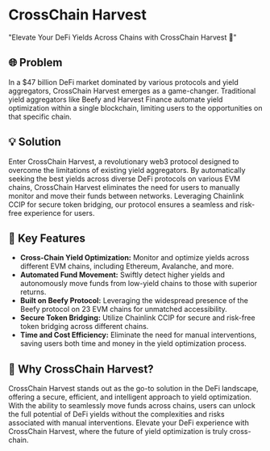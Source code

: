 # CrossChain Harvest
"Elevate Your DeFi Yields Across Chains with CrossChain Harvest 🚀"

## 🌐 Problem
In a $47 billion DeFi market dominated by various protocols and yield aggregators, CrossChain Harvest emerges as a game-changer. Traditional yield aggregators like Beefy and Harvest Finance automate yield optimization within a single blockchain, limiting users to the opportunities on that specific chain.

## 💡 Solution
Enter CrossChain Harvest, a revolutionary web3 protocol designed to overcome the limitations of existing yield aggregators. By automatically seeking the best yields across diverse DeFi protocols on various EVM chains, CrossChain Harvest eliminates the need for users to manually monitor and move their funds between networks. Leveraging Chainlink CCIP for secure token bridging, our protocol ensures a seamless and risk-free experience for users.

## 🚀 Key Features
- **Cross-Chain Yield Optimization:** Monitor and optimize yields across different EVM chains, including Ethereum, Avalanche, and more.
- **Automated Fund Movement:** Swiftly detect higher yields and autonomously move funds from low-yield chains to those with superior returns.
- **Built on Beefy Protocol:** Leveraging the widespread presence of the Beefy protocol on 23 EVM chains for unmatched accessibility.
- **Secure Token Bridging:** Utilize Chainlink CCIP for secure and risk-free token bridging across different chains.
- **Time and Cost Efficiency:** Eliminate the need for manual interventions, saving users both time and money in the yield optimization process.

## 🌈 Why CrossChain Harvest?
CrossChain Harvest stands out as the go-to solution in the DeFi landscape, offering a secure, efficient, and intelligent approach to yield optimization. With the ability to seamlessly move funds across chains, users can unlock the full potential of DeFi yields without the complexities and risks associated with manual interventions. Elevate your DeFi experience with CrossChain Harvest, where the future of yield optimization is truly cross-chain.